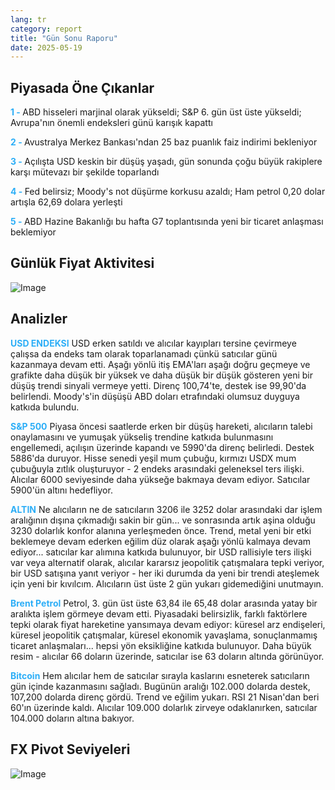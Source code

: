 ```yaml
---
lang: tr
category: report
title: "Gün Sonu Raporu"
date: 2025-05-19
---
```



<h2>Piyasada Öne Çıkanlar</h2>
<strong style="color: #2caef7;">1 - </strong> ABD hisseleri marjinal olarak yükseldi; S&P 6. gün üst üste yükseldi; Avrupa'nın önemli endeksleri günü karışık kapattı

<strong style="color: #2caef7;">2 - </strong> Avustralya Merkez Bankası'ndan 25 baz puanlık faiz indirimi bekleniyor

<strong style="color: #2caef7;">3 - </strong> Açılışta USD keskin bir düşüş yaşadı, gün sonunda çoğu büyük rakiplere karşı mütevazı bir şekilde toparlandı


<strong style="color: #2caef7;">4 - </strong> Fed belirsiz; Moody's not düşürme korkusu azaldı; Ham petrol 0,20 dolar artışla 62,69 dolara yerleşti

<strong style="color: #2caef7;">5 - </strong> ABD Hazine Bakanlığı bu hafta G7 toplantısında yeni bir ticaret anlaşması beklemiyor




<h2>Günlük Fiyat Aktivitesi</h2>
<img src="https://markleighedu.github.io/img/May-2025/19-May-2025/price.jpg" alt="Image"/>

<h2>Analizler</h2>
<strong style="color: #2caef7;">USD ENDEKSI</strong> USD erken satıldı ve alıcılar kayıpları tersine çevirmeye çalışsa da endeks tam olarak toparlanamadı çünkü satıcılar günü kazanmaya devam etti. Aşağı yönlü itiş EMA'ları aşağı doğru geçmeye ve grafikte daha düşük bir yüksek ve daha düşük bir düşük gösteren yeni bir düşüş trendi sinyali vermeye yetti. Direnç 100,74'te, destek ise 99,90'da belirlendi. Moody's'in düşüşü ABD doları etrafındaki olumsuz duyguya katkıda bulundu.

<strong style="color: #2caef7;">S&P 500</strong> Piyasa öncesi saatlerde erken bir düşüş hareketi, alıcıların talebi onaylamasını ve yumuşak yükseliş trendine katkıda bulunmasını engellemedi, açılışın üzerinde kapandı ve 5990'da direnç belirledi. Destek 5886'da duruyor. Hisse senedi yeşil mum çubuğu, kırmızı USDX mum çubuğuyla zıtlık oluşturuyor - 2 endeks arasındaki geleneksel ters ilişki. Alıcılar 6000 seviyesinde daha yükseğe bakmaya devam ediyor. Satıcılar 5900'ün altını hedefliyor.

<strong style="color: #2caef7;">ALTIN</strong> Ne alıcıların ne de satıcıların 3206 ile 3252 dolar arasındaki dar işlem aralığının dışına çıkmadığı sakin bir gün... ve sonrasında artık aşina olduğu 3230 dolarlık konfor alanına yerleşmeden önce. Trend, metal yeni bir etki beklemeye devam ederken eğilim düz olarak aşağı yönlü kalmaya devam ediyor... satıcılar kar alımına katkıda bulunuyor, bir USD rallisiyle ters ilişki var veya alternatif olarak, alıcılar kararsız jeopolitik çatışmalara tepki veriyor, bir USD satışına yanıt veriyor - her iki durumda da yeni bir trendi ateşlemek için yeni bir kıvılcım. Alıcıların üst üste 2 gün yukarı gidemediğini unutmayın.

<strong style="color: #2caef7;">Brent Petrol</strong> Petrol, 3. gün üst üste 63,84 ile 65,48 dolar arasında yatay bir aralıkta işlem görmeye devam etti. Piyasadaki belirsizlik, farklı faktörlere tepki olarak fiyat hareketine yansımaya devam ediyor: küresel arz endişeleri, küresel jeopolitik çatışmalar, küresel ekonomik yavaşlama, sonuçlanmamış ticaret anlaşmaları... hepsi yön eksikliğine katkıda bulunuyor. Daha büyük resim - alıcılar 66 doların üzerinde, satıcılar ise 63 doların altında görünüyor.

<strong style="color: #2caef7;">Bitcoin</strong> Hem alıcılar hem de satıcılar sırayla kaslarını esneterek satıcıların gün içinde kazanmasını sağladı. Bugünün aralığı 102.000 dolarda destek, 107,200 dolarda direnç gördü. Trend ve eğilim yukarı. RSI 21 Nisan'dan beri 60'ın üzerinde kaldı. Alıcılar 109.000 dolarlık zirveye odaklanırken, satıcılar 104.000 doların altına bakıyor.



<h2>FX Pivot Seviyeleri</h2>
<img src="https://markleighedu.github.io/img/May-2025/19-May-2025/pivot.jpg" alt="Image"/>